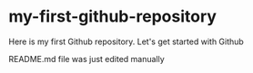 # my-first-github-repository
Here is my first Github repository.  Let's get started with Github

README.md file was just edited manually
